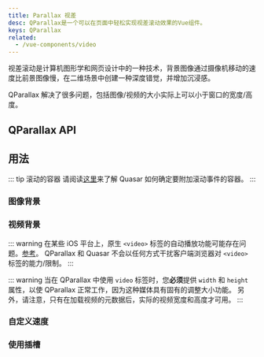 ```yaml
---
title: Parallax 视差
desc: QParallax是一个可以在页面中轻松实现视差滚动效果的Vue组件。
keys: QParallax
related:
  - /vue-components/video
---
```


视差滚动是计算机图形学和网页设计中的一种技术，背景图像通过摄像机移动的速度比前景图像慢，在二维场景中创建一种深度错觉，并增加沉浸感。

QParallax 解决了很多问题，包括图像/视频的大小实际上可以小于窗口的宽度/高度。

## QParallax API

<doc-api file="QParallax" />

## 用法

::: tip 滚动的容器
请阅读[这里](/vue-components/scroll-observer#e7a1aee5ae9ae6bb9ae58aa8e79a84e5aeb9e599a8)来了解 Quasar 如何确定要附加滚动事件的容器。
:::

### 图像背景

<doc-example title="图像背景" file="QParallax/Image" />

### 视频背景

::: warning
在某些 iOS 平台上，原生 `<video>` 标签的自动播放功能可能存在问题。[参考](https://webkit.org/blog/6784/new-video-policies-for-ios/)。 QParallax 和 Quasar 不会以任何方式干扰客户端浏览器对 `<video>` 标签的能力/限制。
:::

::: warning
当在 QParallax 中使用 `video` 标签时，您**必须**提供 `width` 和 `height` 属性，以使 QParallax 正常工作，因为这种媒体具有固有的调整大小功能。 另外，请注意，只有在加载视频的元数据后，实际的视频宽度和高度才可用。
:::

<doc-example title="自定义视频背景高度" file="QParallax/Video" />

### 自定义速度

<doc-example title="自定义速度" file="QParallax/Speed" />

### 使用插槽

<doc-example title="使用插槽" file="QParallax/ScopedSlot" />
